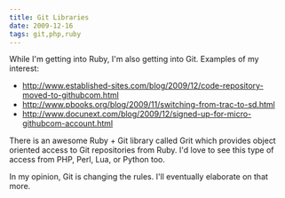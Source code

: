```yaml
---
title: Git Libraries
date: 2009-12-16
tags: git,php,ruby
---
```

While I'm getting into Ruby, I'm also getting into Git. Examples of my interest:

* <http://www.established-sites.com/blog/2009/12/code-repository-moved-to-githubcom.html>
* <http://www.pbooks.org/blog/2009/11/switching-from-trac-to-sd.html>
* <http://www.docunext.com/blog/2009/12/signed-up-for-micro-githubcom-account.html>

There is an awesome Ruby + Git library called Grit which provides object oriented access to Git repositories from Ruby. I'd love to see this type of access from PHP, Perl, Lua, or Python too.

In my opinion, Git is changing the rules. I'll eventually elaborate on that more.

